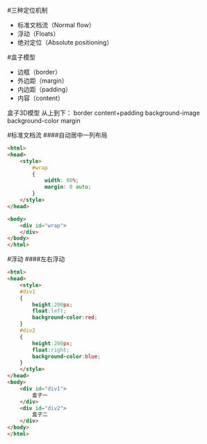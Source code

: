 #三种定位机制

* 标准文档流（Normal flow）
* 浮动（Floats）
* 绝对定位（Absolute positioning）

#盒子模型
* 边框（border）
* 外边距（margin）
* 内边距（padding）
* 内容（content）

盒子3D模型
从上到下：
border
content+padding
background-image
background-color
margin

#标准文档流
####自动居中一列布局
```html
<html>
<head>
    <style>
        #wrap
        {
            width: 80%;
            margin: 0 auto;
        }    
    </style>
</head>

<body>
    <div id="wrap">
    </div>
</body>
</html>
```

#浮动
####左右浮动
```html
<html>
<head>
    <style>
    #div1
    {
        height:200px;
        float:left;
        background-color:red;
    }
    #div2
    {
        height:200px;
        float:right;
        background-color:blue;
    }
    </style>
</head>
<body>
    <div id="div1">
        盒子一
    </div>
    <div id="div2">
        盒子二
    </div>
</body>
</html>
```